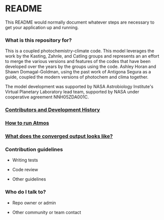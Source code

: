 # README #

This README would normally document whatever steps are necessary to get your application up and running.

### What is this repository for? ###

This is a coupled photochemistry-climate code. This model leverages
the work by the Kasting, Zahnle, and Catling groups and represents an
an effort to merge the various versions and features of the codes
that have been developed over the years by the groups using the code. Ashley Horan and Shawn Domagal-Goldman, using the past work of Antigona Segura as a guide, coupled the modern versions of photochem and clima together.

The model development was supported by NASA Astrobiology Institute's  Virtual Planetary Laboratory lead team, supported by NASA under cooperative agreement NNH05ZDA001C.

### [Contributors and Development History](https://bitbucket.org/ravikopparapu/contributors/wiki/Contributors) ###

### [How to run Atmos](https://bitbucket.org/ravikopparapu/how-to-run-atmos/wiki/How%20to%20Run%20Atmos) ###

### [What does the converged output looks like?](https://bitbucket.org/ravikopparapu/output-examples/wiki/Converged%20Output%20Examples) ###


### Contribution guidelines ###

* Writing tests

* Code review

* Other guidelines

### Who do I talk to? ###

* Repo owner or admin

* Other community or team contact